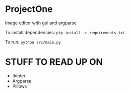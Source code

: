# ProjectOne
Image editor with gui and argparse

To install dependencies:
```pip install -r requirements.txt```

To run:
```python src/main.py```


# STUFF TO READ UP ON
- tkinter
- Argparse
- Pillows
